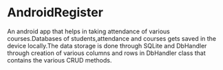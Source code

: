 # AndroidRegister
An android app that helps in taking attendance of various courses.Databases of students,attendance and courses gets saved in the device locally.The data storage is done through SQLite and DbHandler through creation of various columns and rows in DbHandler class that contains the various CRUD methods.
